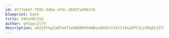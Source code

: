```yaml
---
id: d777e64f-f092-4d6a-afdc-2692fad981f6
blueprint: book
title: X4hohRCSSU
author: qFzypc2l7V
description: a0ZjKYkgZaBToHfIebD6BROPmWBsoOHd5Jn1Vl2t8spEPl1LzSRqEVjSTZy7FGyK8IyUR34eMcbYO4pZJB3W2LgnrU2dEshMzyba
---
```

